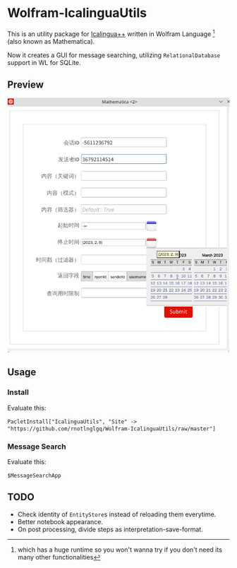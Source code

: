 # Wolfram-IcalinguaUtils

This is an utility package for [Icalingua++](https://github.com/Icalingua-plus-plus/Icalingua-plus-plus) written in Wolfram Language [^1] (also known as Mathematica).

Now it creates a GUI for message searching, utilizing  `RelationalDatabase` support in WL for SQLite.

[^1]: which has a huge runtime so you won't wanna try if you don't need its many other functionalities

## Preview

![FormPage](./Preview.png)

## Usage

### Install

Evaluate this:

```
PacletInstall["IcalinguaUtils", "Site" -> "https://github.com/rnotlnglgq/Wolfram-IcalinguaUtils/raw/master"]
```

### Message Search

Evaluate this:

```
$MessageSearchApp
```

## TODO

* Check identity of `EntityStore`s instead of reloading them everytime.
* Better notebook appearance.
* On post processing, divide steps as interpretation-save-format.
